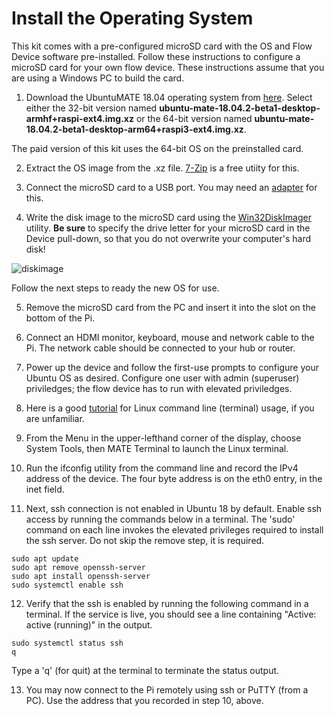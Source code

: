 # Install the Operating System

This kit comes with a pre-configured microSD card with the OS and Flow Device software pre-installed. Follow these instructions to configure a microSD card for your own flow device.  These instructions assume that you are using a Windows PC to build the card.

1. Download the UbuntuMATE 18.04 operating system from [here](https://ubuntu-mate.org/raspberry-pi/).  Select either the 32-bit version named **ubuntu-mate-18.04.2-beta1-desktop-armhf+raspi-ext4.img.xz** or the 64-bit version named **ubuntu-mate-18.04.2-beta1-desktop-arm64+raspi3-ext4.img.xz**.

The paid version of this kit uses the 64-bit OS on the preinstalled card.

2. Extract the OS image from the .xz file.  [7-Zip](https://www.7-zip.org/) is a free utiity for this.

3. Connect the microSD card to a USB port.  You may need an [adapter](https://www.amazon.com/SmartQ-C307-Portable-MicroSDHC-MicroSDXC/dp/B06ZYXR7DL) for this.

4. Write the disk image to the microSD card using the [Win32DiskImager](https://sourceforge.net/projects/win32diskimager/) utility.  **Be sure** to specify the drive letter for your microSD card in the Device pull-down, so that you do not overwrite your computer's hard disk!

![diskimage](https://github.com/FieldCommGroup/HART-IP-Developer-Kit/blob/master/media/diskimage.png)


Follow the next steps to ready the new OS for use.

5. Remove the microSD card from the PC and insert it into the slot on the bottom of the Pi.

6. Connect an HDMI monitor, keyboard, mouse and network cable to the Pi.  The network cable should be connected to your hub or router.

7. Power up the device and follow the first-use prompts to configure your Ubuntu OS as desired.  Configure one user with admin (superuser) priviledges;  the flow device has to run with elevated priviledges.

8. Here is a good [tutorial](https://tutorials.ubuntu.com/tutorial/command-line-for-beginners#0) for Linux command line (terminal) usage, if you are unfamiliar.

9. From the Menu in the upper-lefthand corner of the display, choose System Tools, then MATE Terminal to launch the Linux terminal.

10. Run the ifconfig utility from the command line and record the IPv4 address of the device.  The four byte address is on the eth0 entry, in the inet field.

12. Next, ssh connection is not enabled in Ubuntu 18 by default.  Enable ssh access by running the commands below in a terminal.  The 'sudo' command on each line invokes the elevated privileges required to install the ssh server. Do not skip the remove step, it is required.
```
sudo apt update
sudo apt remove openssh-server
sudo apt install openssh-server
sudo systemctl enable ssh
```
12. Verify that the ssh is enabled by running the following command in a terminal. If the service is live, you should see a line containing "Active: active (running)" in the output. 
```
sudo systemctl status ssh
q
```
Type a 'q' (for quit) at the terminal to terminate the status output.

13.  You may now connect to the Pi remotely using ssh or PuTTY (from a PC).  Use the address that you recorded in step 10, above.